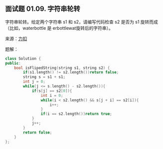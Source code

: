 ## 面试题 01.09. 字符串轮转
字符串轮转。给定两个字符串 s1 和 s2，请编写代码检查 s2 是否为 s1 旋转而成（比如，waterbottle 是 erbottlewat旋转后的字符串）。

来源：[力扣](https://leetcode-cn.com/problems/string-rotation-lcci/)

题解：
```C++
class Solution {
public:
    bool isFlipedString(string s1, string s2) {
        if(s1.length() != s2.length())return false;
        string s = s1 + s1;
        int j = 0;
        while(j <= s.length() - s2.length()){
            if(s[j] == s2[0]){
                int i = 0;
                while(i < s2.length() && s[j + i] == s2[i]){
                    i++;
                }
                if(i == s2.length())return true;
            }
            j++;
        }
        return false;
    }
};
```
